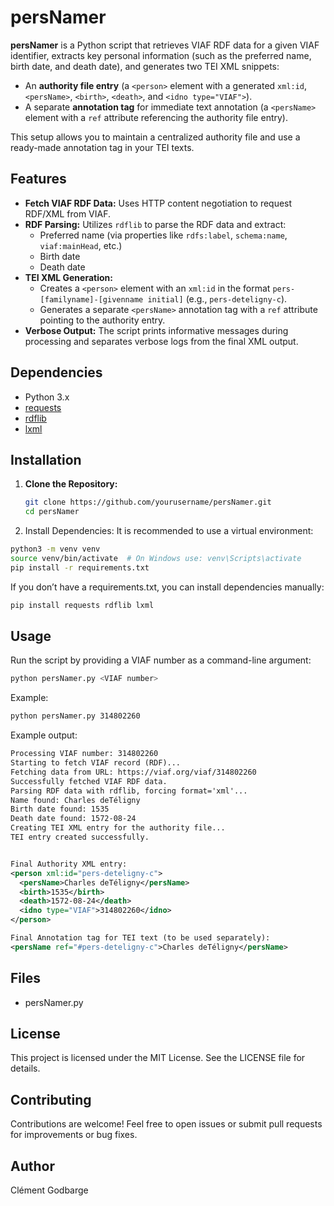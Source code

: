# persNamer

**persNamer** is a Python script that retrieves VIAF RDF data for a given VIAF identifier, extracts key personal information (such as the preferred name, birth date, and death date), and generates two TEI XML snippets:

- An **authority file entry** (a `<person>` element with a generated `xml:id`, `<persName>`, `<birth>`, `<death>`, and `<idno type="VIAF">`).
- A separate **annotation tag** for immediate text annotation (a `<persName>` element with a `ref` attribute referencing the authority file entry).

This setup allows you to maintain a centralized authority file and use a ready-made annotation tag in your TEI texts.

## Features

- **Fetch VIAF RDF Data:** Uses HTTP content negotiation to request RDF/XML from VIAF.
- **RDF Parsing:** Utilizes `rdflib` to parse the RDF data and extract:
  - Preferred name (via properties like `rdfs:label`, `schema:name`, `viaf:mainHead`, etc.)
  - Birth date
  - Death date
- **TEI XML Generation:**
  - Creates a `<person>` element with an `xml:id` in the format `pers-[familyname]-[givenname initial]` (e.g., `pers-deteligny-c`).
  - Generates a separate `<persName>` annotation tag with a `ref` attribute pointing to the authority entry.
- **Verbose Output:** The script prints informative messages during processing and separates verbose logs from the final XML output.

## Dependencies

- Python 3.x
- [requests](https://pypi.org/project/requests/)
- [rdflib](https://pypi.org/project/rdflib/)
- [lxml](https://pypi.org/project/lxml/)

## Installation

1. **Clone the Repository:**

   ```bash
   git clone https://github.com/yourusername/persNamer.git
   cd persNamer

2.	Install Dependencies:
It is recommended to use a virtual environment:
```bash
python3 -m venv venv
source venv/bin/activate  # On Windows use: venv\Scripts\activate
pip install -r requirements.txt
```
If you don’t have a requirements.txt, you can install dependencies manually:
```bash
pip install requests rdflib lxml
```

## Usage
Run the script by providing a VIAF number as a command-line argument:
```bash
python persNamer.py <VIAF number>
```
Example: 
```bash
python persNamer.py 314802260
```
Example output:
```xml
Processing VIAF number: 314802260
Starting to fetch VIAF record (RDF)...
Fetching data from URL: https://viaf.org/viaf/314802260
Successfully fetched VIAF RDF data.
Parsing RDF data with rdflib, forcing format='xml'...
Name found: Charles deTéligny
Birth date found: 1535
Death date found: 1572-08-24
Creating TEI XML entry for the authority file...
TEI entry created successfully.


Final Authority XML entry:
<person xml:id="pers-deteligny-c">
  <persName>Charles deTéligny</persName>
  <birth>1535</birth>
  <death>1572-08-24</death>
  <idno type="VIAF">314802260</idno>
</person>

Final Annotation tag for TEI text (to be used separately):
<persName ref="#pers-deteligny-c">Charles deTéligny</persName>
```

## Files

- persNamer.py


## License

This project is licensed under the MIT License. See the LICENSE file for details.

## Contributing

Contributions are welcome! Feel free to open issues or submit pull requests for improvements or bug fixes.

## Author

Clément Godbarge
